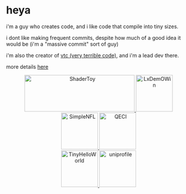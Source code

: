 # heya

i'm a guy who creates code, and i like code that compile into tiny sizes.

i dont like making frequent commits, despite how much of a good idea it would be (i'm a "massive commit" sort of guy)

i'm also the creator of [vtc (very terrible code)](https://vtc.pipewarp.co.uk), and i'm a lead dev there.

more details [here](https://pipewarp.co.uk)

<p align="center">
  <a href="https://www.shadertoy.com/user/pipewarp">
  <img src="https://raw.githubusercontent.com/pipewarp/pipewarp/main/brand/shadertoy.png" alt="ShaderToy" width="300" height="100"/>
  </a>
  <a href="https://github.com/pipewarp/LxDemOWin">
  <img src="https://raw.githubusercontent.com/pipewarp/LxDemOWin/main/brand/icon.png" alt="LxDemOWin" width="100" height="100"/>
  </a>
  <a href="https://github.com/pipewarp/SimpleNFL">
  <img src="https://raw.githubusercontent.com/pipewarp/SimpleNFL/master/brand/icon.png" alt="SimpleNFL" width="100" height="100"/>
  </a>
  <a href="https://github.com/pipewarp/QECI">
  <img src="https://raw.githubusercontent.com/pipewarp/QECI/master/brand/icon.png" alt="QECI" width="100" height="100"/>
  </a>
  <br>
  <a href="https://github.com/pipewarp/tinyhelloworld-linux">
  <img src="https://raw.githubusercontent.com/pipewarp/tinyhelloworld-linux/master/brand/icon.png" alt="TinyHelloWorld" width="100" height="100"/>
  </a>
  <a href="https://github.com/pipewarp/uniprofile">
  <img src="https://raw.githubusercontent.com/pipewarp/uniprofile/master/brand/icon.png" alt="uniprofile" width="100" height="100"/>
  </a>
</p>

